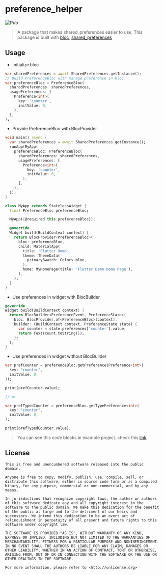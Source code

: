 # preference_helper

![Pub](https://img.shields.io/pub/v/preference_helper.svg)

> A package that makes shared_preferences easier to use, This package is built with [bloc](https://pub.dartlang.org/packages/bloc), [shared_preferences](https://pub.dartlang.org/packages/shared_preferences)

## Usage

- Initialize bloc

```dart
var sharedPreferences = await SharedPreferences.getInstance();
// Build PreferenceBloc with manage preference in bloc
var preferenceBloc = PreferenceBloc(
  sharedPreferences: sharedPreferences,
  usagePreferences: [
    Preference<int>(
      key: 'counter',
      initValue: 0,
    ),
  ],
);
```

- Provide PreferenceBloc with BlocProvider

```dart
void main() async {
  var sharedPreferences = await SharedPreferences.getInstance();
  runApp(MyApp(
    preferenceBloc: PreferenceBloc(
      sharedPreferences: sharedPreferences,
      usagePreferences: [
        Preference<int>(
          key: 'counter',
          initValue: 0,
        ),
      ],
    ),
  ));
}

class MyApp extends StatelessWidget {
  final PreferenceBloc preferenceBloc;

  MyApp({@required this.preferenceBloc});

  @override
  Widget build(BuildContext context) {
    return BlocProvider<PreferenceBloc>(
      bloc: preferenceBloc,
      child: MaterialApp(
        title: 'Flutter Demo',
        theme: ThemeData(
          primarySwatch: Colors.blue,
        ),
        home: MyHomePage(title: 'Flutter Demo Home Page'),
      ),
    );
  }
}
```

- Use preferences in widget with BlocBuilder

```dart
@override
Widget build(BuildContext context) {
  return BlocBuilder<PreferenceEvent, PreferenceState>(
    bloc: BlocProvider.of<PreferenceBloc>(context),
    builder: (BuildContext context, PreferenceState state) {
      var counter = state.preferences['counter'].value;
      return Text(count.toString());
    };
  );
}
```

- Use preferences in widget without BlocBuilder

```dart
var prefCounter = preferenceBloc.getPreference(Preference<int>(
  key: "counter",
  initValue: 0,
));

print(prefCounter.value);

// or

var prefTypedCounter = preferenceBloc.getTypePreference<int>(
  key: "counter",
  initValue: 0,
);

print(prefTypedCounter.value);
```

> You can see this code blocks in example project. check this [link](https://github.com/namhyun-gu/preference-helper/tree/master/example)

## License

```
This is free and unencumbered software released into the public domain.

Anyone is free to copy, modify, publish, use, compile, sell, or
distribute this software, either in source code form or as a compiled
binary, for any purpose, commercial or non-commercial, and by any
means.

In jurisdictions that recognize copyright laws, the author or authors
of this software dedicate any and all copyright interest in the
software to the public domain. We make this dedication for the benefit
of the public at large and to the detriment of our heirs and
successors. We intend this dedication to be an overt act of
relinquishment in perpetuity of all present and future rights to this
software under copyright law.

THE SOFTWARE IS PROVIDED "AS IS", WITHOUT WARRANTY OF ANY KIND,
EXPRESS OR IMPLIED, INCLUDING BUT NOT LIMITED TO THE WARRANTIES OF
MERCHANTABILITY, FITNESS FOR A PARTICULAR PURPOSE AND NONINFRINGEMENT.
IN NO EVENT SHALL THE AUTHORS BE LIABLE FOR ANY CLAIM, DAMAGES OR
OTHER LIABILITY, WHETHER IN AN ACTION OF CONTRACT, TORT OR OTHERWISE,
ARISING FROM, OUT OF OR IN CONNECTION WITH THE SOFTWARE OR THE USE OR
OTHER DEALINGS IN THE SOFTWARE.

For more information, please refer to <http://unlicense.org>
```
